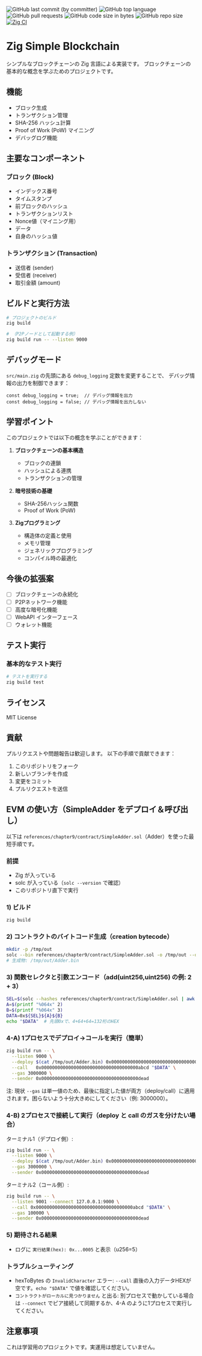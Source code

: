 <!-- textlint-enable ja-technical-writing/sentence-length -->
![GitHub last commit (by committer)](https://img.shields.io/github/last-commit/susumutomita/BlockChain)
![GitHub top language](https://img.shields.io/github/languages/top/susumutomita/BlockChain)
![GitHub pull requests](https://img.shields.io/github/issues-pr/susumutomita/BlockChain)
![GitHub code size in bytes](https://img.shields.io/github/languages/code-size/susumutomita/BlockChain)
![GitHub repo size](https://img.shields.io/github/repo-size/susumutomita/BlockChain)
[![Zig CI](https://github.com/susumutomita/BlockChain/actions/workflows/ci.yml/badge.svg?branch=main)](https://github.com/susumutomita/BlockChain/actions/workflows/ci.yml)
<!-- textlint-enable ja-technical-writing/sentence-length -->

# Zig Simple Blockchain

シンプルなブロックチェーンの Zig 言語による実装です。
ブロックチェーンの基本的な概念を学ぶためのプロジェクトです。

## 機能

- ブロック生成
- トランザクション管理
- SHA-256 ハッシュ計算
- Proof of Work (PoW) マイニング
- デバッグログ機能

## 主要なコンポーネント

### ブロック (Block)

- インデックス番号
- タイムスタンプ
- 前ブロックのハッシュ
- トランザクションリスト
- Nonce値（マイニング用）
- データ
- 自身のハッシュ値

### トランザクション (Transaction)

- 送信者 (sender)
- 受信者 (receiver)
- 取引金額 (amount)

## ビルドと実行方法

```bash
# プロジェクトのビルド
zig build

# （P2Pノードとして起動する例）
zig build run -- --listen 9000
```

## デバッグモード

`src/main.zig` の先頭にある `debug_logging` 定数を変更することで、
デバッグ情報の出力を制御できます：

```zig
const debug_logging = true;  // デバッグ情報を出力
const debug_logging = false; // デバッグ情報を出力しない
```

## 学習ポイント

このプロジェクトでは以下の概念を学ぶことができます：

1. **ブロックチェーンの基本構造**
   - ブロックの連鎖
   - ハッシュによる連携
   - トランザクションの管理

2. **暗号技術の基礎**
   - SHA-256ハッシュ関数
   - Proof of Work (PoW)

3. **Zigプログラミング**
   - 構造体の定義と使用
   - メモリ管理
   - ジェネリックプログラミング
   - コンパイル時の最適化

## 今後の拡張案

- [ ] ブロックチェーンの永続化
- [ ] P2Pネットワーク機能
- [ ] 高度な暗号化機能
- [ ] WebAPI インターフェース
- [ ] ウォレット機能

## テスト実行

### 基本的なテスト実行

```bash
# テストを実行する
zig build test
```

## ライセンス

MIT License

## 貢献

プルリクエストや問題報告は歓迎します。
以下の手順で貢献できます：

1. このリポジトリをフォーク
2. 新しいブランチを作成
3. 変更をコミット
4. プルリクエストを送信

## EVM の使い方（SimpleAdder をデプロイ＆呼び出し）

以下は `references/chapter9/contract/SimpleAdder.sol`（Adder）を使った最短手順です。

### 前提
- Zig が入っている
- solc が入っている（`solc --version` で確認）
- このリポジトリ直下で実行

### 1) ビルド
```bash
zig build
```

### 2) コントラクトのバイトコード生成（creation bytecode）
```bash
mkdir -p /tmp/out
solc --bin references/chapter9/contract/SimpleAdder.sol -o /tmp/out --overwrite
# 生成物: /tmp/out/Adder.bin
```

### 3) 関数セレクタと引数エンコード（add(uint256,uint256) の例: 2 + 3）
```bash
SEL=$(solc --hashes references/chapter9/contract/SimpleAdder.sol | awk '/add\(uint256,uint256\)/{print $1}' | sed 's/://')
A=$(printf "%064x" 2)
B=$(printf "%064x" 3)
DATA=0x${SEL}${A}${B}
echo "$DATA"  # 先頭0xで、4+64+64=132桁のHEX
```

### 4-A) 1プロセスでデプロイ→コールを実行（簡単）
```bash
zig build run -- \
  --listen 9000 \
  --deploy $(cat /tmp/out/Adder.bin) 0x000000000000000000000000000000000000abcd \
  --call   0x000000000000000000000000000000000000abcd "$DATA" \
  --gas 3000000 \
  --sender 0x000000000000000000000000000000000000dead
```
注: 現状 `--gas` は単一値のため、最後に指定した値が両方（deploy/call）に適用されます。困らないよう十分大きめにしてください（例: 3000000）。

### 4-B) 2プロセスで接続して実行（deploy と call のガスを分けたい場合）
ターミナル1（デプロイ側）:
```bash
zig build run -- \
  --listen 9000 \
  --deploy $(cat /tmp/out/Adder.bin) 0x000000000000000000000000000000000000abcd \
  --gas 3000000 \
  --sender 0x000000000000000000000000000000000000dead
```

ターミナル2（コール側）:
```bash
zig build run -- \
  --listen 9001 --connect 127.0.0.1:9000 \
  --call 0x000000000000000000000000000000000000abcd "$DATA" \
  --gas 100000 \
  --sender 0x000000000000000000000000000000000000dead
```

### 5) 期待される結果
- ログに `実行結果(hex): 0x...0005` と表示（u256=5）

### トラブルシューティング
- hexToBytes の `InvalidCharacter` エラー: `--call` 直後の入力データHEXが空です。`echo "$DATA"` で値を確認してください。
- `コントラクトがローカルに見つかりません` と出る: 別プロセスで動かしている場合は `--connect` でピア接続して同期するか、4-A のように1プロセスで実行してください。

## 注意事項

これは学習用のプロジェクトです。実運用は想定していません。
